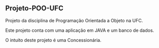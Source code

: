 ## Projeto-POO-UFC

Projeto da disciplina de Programação Orientada a Objeto na UFC.

Este projeto conta com uma aplicação em JAVA e um banco de dados.

O intuito deste projeto é uma Concessionária.
